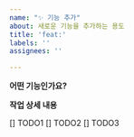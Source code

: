 ```yaml
---
name: "✨ 기능 추가"
about: 새로운 기능을 추가하는 용도
title: 'feat:'
labels: ''
assignees: ''

---
```


**어떤 기능인가요?**

**작업 상세 내용**

[] TODO1
[] TODO2
[] TODO3
